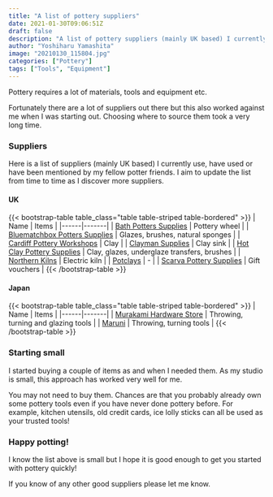 ```yaml
---
title: "A list of pottery suppliers"
date: 2021-01-30T09:06:51Z
draft: false
description: "A list of pottery suppliers (mainly UK based) I currently use, have used or have been mentioned by my fellow potter friends."
author: "Yoshiharu Yamashita"
image: "20210130_115804.jpg"
categories: ["Pottery"]
tags: ["Tools", "Equipment"]
---
```


Pottery requires a lot of materials, tools and equipment etc.

Fortunately there are a lot of suppliers out there but this also worked against me when I was starting out. Choosing where to source them took a very long time.

### Suppliers

Here is a list of suppliers (mainly UK based) I currently use, have used or have been mentioned by my fellow potter friends. I aim to update the list from time to time as I discover more suppliers.

#### UK

{{< bootstrap-table table_class="table table-striped table-bordered" >}}
| Name | Items |
|------|-------|
| [Bath Potters Supplies](https://www.bathpotters.co.uk/) | Pottery wheel |
| [Bluematchbox Potters Supplies](https://www.bluematchbox.co.uk/) | Glazes, brushes, natural sponges |
| [Cardiff Pottery Workshops](http://www.cardiffpotteryworkshops.com/clay-store) | Clay |
| [Clayman Supplies](https://www.claymansupplies.co.uk/) | Clay sink |
| [Hot Clay Pottery Supplies](https://www.hot-clay.com/) | Clay, glazes, underglaze transfers, brushes |
| [Northern Kilns](https://northernkilns.com/) | Electric kiln |
| [Potclays](https://www.potclays.co.uk/) | - |
| [Scarva Pottery Supplies](https://www.scarva.com/) | Gift vouchers |
{{< /bootstrap-table >}}

#### Japan

{{< bootstrap-table table_class="table table-striped table-bordered" >}}
| Name | Items |
|------|-------|
| [Murakami Hardware Store](https://ceramictools.shop/) | Throwing, turning and glazing tools |
| [Maruni](http://02-maruni.sun.bindcloud.jp/) | Throwing, turning tools |
{{< /bootstrap-table >}}

### Starting small

I started buying a couple of items as and when I needed them. As my studio is small, this approach has worked very well for me.

You may not need to buy them. Chances are that you probably already own some pottery tools even if you have never done pottery before. For example, kitchen utensils, old credit cards, ice lolly sticks can all be used as your trusted tools!

### Happy potting!

I know the list above is small but I hope it is good enough to get you started with pottery quickly!

If you know of any other good suppliers please let me know.